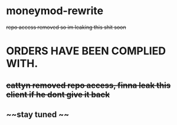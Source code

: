# moneymod-rewrite
~~repo access removed so im leaking this shit soon~~

# ORDERS HAVE BEEN COMPLIED WITH.

## ~~cattyn removed repo access, finna leak this client if he dont give it back~~
## ~~stay tuned ~~
